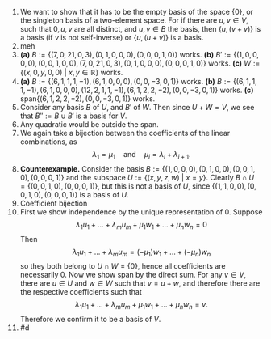 1. We want to show that it has to be the empty basis of the space $\{ 0 \}$, or the singleton basis of a two-element space. For if there are $u,v\in V$, such that $0,u,v$ are all distinct, and $u,v\in B$ the basis, then $\{ u,(v+v) \}$ is a basis (if $v$ is not self-inverse) or $\{ u,(u+v) \}$ is a basis. 
2. meh
3. **(a)** $B:=\Big\{ (7,0,21,0,3),(0,1,0,0,0), (0,0,0,1,0) \Big\}$ works.
**(b)**  $B':=\Big\{(1,0,0,0,0), (0,0,1,0,0), (7,0,21,0,3),(0,1,0,0,0), (0,0,0,1,0) \Big\}$ works.
**(c)** $W:=\{ (x,0,y,0,0)\ |\ x,y\in \mathbb{R} \}$ works.
4. **(a)**  $B:=\Big\{ (6,1,1,1,-1),(6,1,0,0,0), (0,0,-3,0,1) \Big\}$ works. 
**(b)** $B:=\Big\{ (6,1,1,1,-1),(6,1,0,0,0), (12,2,1,1,-1), (6,1,2,2,-2), (0,0,-3,0,1) \Big\}$ works.
**(c)** $\mathrm{span}\{ (6,1,2,2,-2), (0,0,-3,0,1) \}$ works.
5. Consider any basis $B$ of $U$, and $B'$ of $W$. Then since $U+W=V$, we see that $B'':=B\cup B'$ is a basis for $V$.
6. Any quadratic would be outside the span.
7. We again take a bijection between the coefficients of the linear combinations, as $$ \lambda_{1}=\mu_{1}\quad \text{and} \quad \mu_{i}=\lambda_{i}+\lambda_{i+1}.$$
8. **Counterexample.** Consider the basis $B:=\{ (1,0,0,0),(0,1,0,0),(0,0,1,0),(0,0,0,1) \}$ and the subspace $U:=\{ (x,y,z,w)\ |\ x=y \}$. Clearly $B\cap U=\{ (0,0,1,0),(0,0,0,1) \}$, but this is not a basis of $U$, since $\{ (1,1,0,0),(0,0,1,0),(0,0,0,1) \}$ is a basis of $U$.
9. Coefficient bijection
10. First we show independence by the unique representation of $0$. Suppose $$ \lambda_{1}u_{1}+\dots+\lambda_{m}u_{m}+\mu_{1}w_{1}+\dots+\mu_{n}w_{n}=0 $$ Then $$ \lambda_{1}u_{1}+\dots+\lambda_{m}u_{m}=(-\mu_{1})w_{1}+\dots+(-\mu_{n})w_{n} $$ so they both belong to $U\cap W=\{ 0 \}$, hence all coefficients are necessarily $0$. 
Now we show span by the direct sum. For any $v\in V$, there are $u\in U$ and $w\in W$ such that $v=u+w$, and therefore there are the respective coefficients such that $$\lambda_{1}u_{1}+\dots+\lambda_{m}u_{m}+\mu_{1}w_{1}+\dots+\mu_{n}w_{n}=v. $$ Therefore we confirm it to be a basis of $V$.
11. #d 